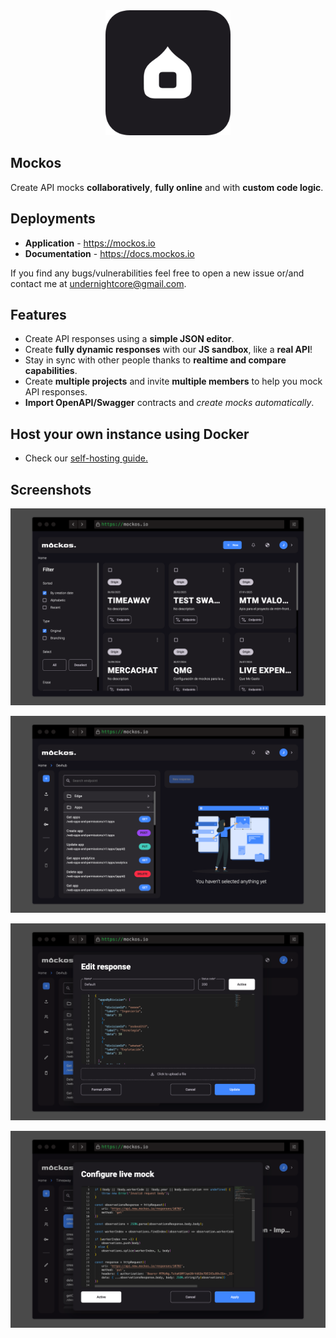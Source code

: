<div align="center">
    <img alt="mockos" height="200px" src="https://github.com/undernightcore/mockos-ui/blob/assets/mockos.png?raw=true">
</div>

## Mockos

Create API mocks **collaboratively**, **fully online** and with **custom code logic**.

## Deployments

- **Application** - https://mockos.io
- **Documentation** - https://docs.mockos.io

If you find any bugs/vulnerabilities feel free to open a new issue or/and contact me at undernightcore@gmail.com.

## Features

- Create API responses using a **simple JSON editor**.
- Create **fully dynamic responses** with our **JS sandbox**, like a **real API**!
- Stay in sync with other people thanks to **realtime and compare capabilities**.
- Create **multiple projects** and invite **multiple members** to help you mock API responses.
- **Import OpenAPI/Swagger** contracts and _create mocks automatically_.

## Host your own instance using Docker

- Check our [self-hosting guide.](https://docs.mockos.io/docs/getting-started/self-hosting)

## Screenshots

![Projects](https://github.com/undernightcore/mockos-ui/blob/assets/projects.png?raw=true)

![Routes](https://github.com/undernightcore/mockos-ui/blob/assets/routes.png?raw=true)

![Response](https://github.com/undernightcore/mockos-ui/blob/assets/response.png?raw=true)

![Live](https://github.com/undernightcore/mockos-ui/blob/assets/live.png?raw=true)
